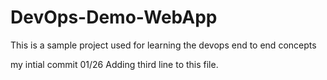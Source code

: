 # DevOps-Demo-WebApp
This is a sample project used for learning the devops end to end concepts

my intial commit 01/26
Adding third line to this file.
